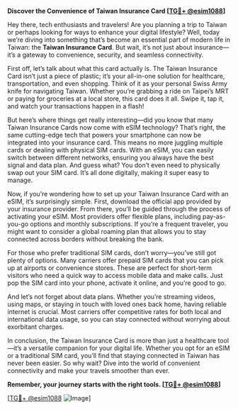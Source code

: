**Discover the Convenience of Taiwan Insurance Card [[TG💪+ @esim1088](https://t.me/s/esim1088)]**

Hey there, tech enthusiasts and travelers! Are you planning a trip to Taiwan or perhaps looking for ways to enhance your digital lifestyle? Well, today we’re diving into something that’s become an essential part of modern life in Taiwan: the **Taiwan Insurance Card**. But wait, it’s not just about insurance—it’s a gateway to convenience, security, and seamless connectivity.

First off, let’s talk about what this card actually is. The Taiwan Insurance Card isn’t just a piece of plastic; it’s your all-in-one solution for healthcare, transportation, and even shopping. Think of it as your personal Swiss Army knife for navigating Taiwan. Whether you’re grabbing a ride on Taipei’s MRT or paying for groceries at a local store, this card does it all. Swipe it, tap it, and watch your transactions happen in a flash!

But here’s where things get really interesting—did you know that many Taiwan Insurance Cards now come with eSIM technology? That’s right, the same cutting-edge tech that powers your smartphone can now be integrated into your insurance card. This means no more juggling multiple cards or dealing with physical SIM cards. With an eSIM, you can easily switch between different networks, ensuring you always have the best signal and data plan. And guess what? You don’t even need to physically swap out your SIM card. It’s all done digitally, making it super easy to manage.

Now, if you’re wondering how to set up your Taiwan Insurance Card with an eSIM, it’s surprisingly simple. First, download the official app provided by your insurance provider. From there, you’ll be guided through the process of activating your eSIM. Most providers offer flexible plans, including pay-as-you-go options and monthly subscriptions. If you’re a frequent traveler, you might want to consider a global roaming plan that allows you to stay connected across borders without breaking the bank.

For those who prefer traditional SIM cards, don’t worry—you’ve still got plenty of options. Many carriers offer prepaid SIM cards that you can pick up at airports or convenience stores. These are perfect for short-term visitors who need a quick way to access mobile data and make calls. Just pop the SIM card into your phone, activate it online, and you’re good to go.

And let’s not forget about data plans. Whether you’re streaming videos, using maps, or staying in touch with loved ones back home, having reliable internet is crucial. Most carriers offer competitive rates for both local and international data usage, so you can stay connected without worrying about exorbitant charges.

In conclusion, the Taiwan Insurance Card is more than just a healthcare tool—it’s a versatile companion for your digital life. Whether you opt for an eSIM or a traditional SIM card, you’ll find that staying connected in Taiwan has never been easier. So why wait? Dive into the world of convenient connectivity and make your travels smoother than ever. 

**Remember, your journey starts with the right tools. [[TG💪+ @esim1088](https://t.me/s/esim1088)]**

[[TG💪+ @esim1088](https://t.me/s/esim1088) ![Image](https://i.postimg.cc/Y0z9fWf4/image.png)]